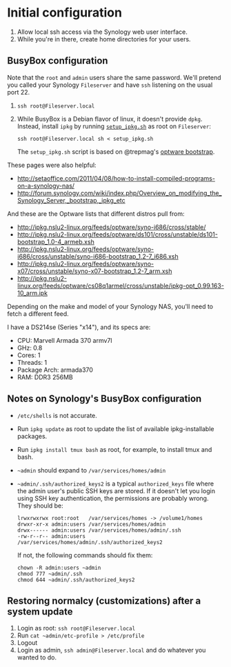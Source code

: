 # Initial configuration

1. Allow local ssh access via the Synology web user interface.
2. While you're in there, create home directories for your users.


## BusyBox configuration

Note that the `root` and `admin` users share the same password.
We'll pretend you called your Synology `Fileserver` and have `ssh` listening on the usual port 22.

1. `ssh root@Fileserver.local`
2. While BusyBox is a Debian flavor of linux, it doesn't provide `dpkg`.
   Instead, install `ipkg` by running [`setup_ipkg.sh`](setup_ipkg.sh) as root on `Fileserver`:

       ssh root@Fileserver.local sh < setup_ipkg.sh

   The `setup_ipkg.sh` script is based on @trepmag's [optware bootstrap](https://github.com/trepmag/ds213j-optware-bootstrap).

These pages were also helpful:

* http://setaoffice.com/2011/04/08/how-to-install-compiled-programs-on-a-synology-nas/
* http://forum.synology.com/wiki/index.php/Overview_on_modifying_the_Synology_Server,_bootstrap,_ipkg_etc

And these are the Optware lists that different distros pull from:

* http://ipkg.nslu2-linux.org/feeds/optware/syno-i686/cross/stable/
* http://ipkg.nslu2-linux.org/feeds/optware/ds101/cross/unstable/ds101-bootstrap_1.0-4_armeb.xsh
* http://ipkg.nslu2-linux.org/feeds/optware/syno-i686/cross/unstable/syno-i686-bootstrap_1.2-7_i686.xsh
* http://ipkg.nslu2-linux.org/feeds/optware/syno-x07/cross/unstable/syno-x07-bootstrap_1.2-7_arm.xsh
* http://ipkg.nslu2-linux.org/feeds/optware/cs08q1armel/cross/unstable/ipkg-opt_0.99.163-10_arm.ipk

Depending on the make and model of your Synology NAS, you'll need to fetch a different feed.

I have a DS214se (Series "x14"), and its specs are:

* CPU: Marvell Armada 370 armv7l
* GHz: 0.8
* Cores: 1
* Threads: 1
* Package Arch: armada370
* RAM: DDR3 256MB


## Notes on Synology's BusyBox configuration

* `/etc/shells` is not accurate.
* Run `ipkg update` as root to update the list of available ipkg-installable packages.
* Run `ipkg install tmux bash` as root, for example, to install tmux and bash.
* `~admin` should expand to `/var/services/homes/admin`
* `~admin/.ssh/authorized_keys2` is a typical `authorized_keys` file where the admin user's public SSH keys are stored.
  If it doesn't let you login using SSH key authentication, the permissions are probably wrong.
  They should be:

      lrwxrwxrwx root:root   /var/services/homes -> /volume1/homes
      drwxr-xr-x admin:users /var/services/homes/admin
      drwx------ admin:users /var/services/homes/admin/.ssh
      -rw-r--r-- admin:users /var/services/homes/admin/.ssh/authorized_keys2

  If not, the following commands should fix them:

      chown -R admin:users ~admin
      chmod 777 ~admin/.ssh
      chmod 644 ~admin/.ssh/authorized_keys2


## Restoring normalcy (customizations) after a system update

1. Login as root: `ssh root@Fileserver.local`
2. Run `cat ~admin/etc-profile > /etc/profile`
3. Logout
4. Login as admin, `ssh admin@Fileserver.local` and do whatever you wanted to do.
